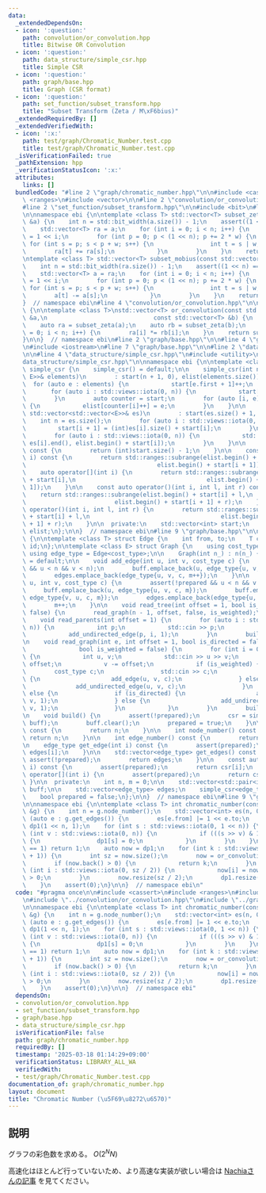 ```yaml
---
data:
  _extendedDependsOn:
  - icon: ':question:'
    path: convolution/or_convolution.hpp
    title: Bitwise OR Convolution
  - icon: ':question:'
    path: data_structure/simple_csr.hpp
    title: Simple CSR
  - icon: ':question:'
    path: graph/base.hpp
    title: Graph (CSR format)
  - icon: ':question:'
    path: set_function/subset_transform.hpp
    title: "Subset Transform (Zeta / M\xF6bius)"
  _extendedRequiredBy: []
  _extendedVerifiedWith:
  - icon: ':x:'
    path: test/graph/Chromatic_Number.test.cpp
    title: test/graph/Chromatic_Number.test.cpp
  _isVerificationFailed: true
  _pathExtension: hpp
  _verificationStatusIcon: ':x:'
  attributes:
    links: []
  bundledCode: "#line 2 \"graph/chromatic_number.hpp\"\n\n#include <cassert>\n#include\
    \ <ranges>\n#include <vector>\n\n#line 2 \"convolution/or_convolution.hpp\"\n\n\
    #line 2 \"set_function/subset_transform.hpp\"\n\n#include <bit>\n#line 6 \"set_function/subset_transform.hpp\"\
    \n\nnamespace ebi {\n\ntemplate <class T> std::vector<T> subset_zeta(const std::vector<T>\
    \ &a) {\n    int n = std::bit_width(a.size()) - 1;\n    assert((1 << n) == (int)a.size());\n\
    \    std::vector<T> ra = a;\n    for (int i = 0; i < n; i++) {\n        int w\
    \ = 1 << i;\n        for (int p = 0; p < (1 << n); p += 2 * w) {\n           \
    \ for (int s = p; s < p + w; s++) {\n                int t = s | w;\n        \
    \        ra[t] += ra[s];\n            }\n        }\n    }\n    return ra;\n}\n\
    \ntemplate <class T> std::vector<T> subset_mobius(const std::vector<T> &ra) {\n\
    \    int n = std::bit_width(ra.size()) - 1;\n    assert((1 << n) == (int)ra.size());\n\
    \    std::vector<T> a = ra;\n    for (int i = 0; i < n; i++) {\n        int w\
    \ = 1 << i;\n        for (int p = 0; p < (1 << n); p += 2 * w) {\n           \
    \ for (int s = p; s < p + w; s++) {\n                int t = s | w;\n        \
    \        a[t] -= a[s];\n            }\n        }\n    }\n    return a;\n}\n\n\
    }  // namespace ebi\n#line 4 \"convolution/or_convolution.hpp\"\n\nnamespace ebi\
    \ {\n\ntemplate <class T>\nstd::vector<T> or_convolution(const std::vector<T>\
    \ &a,\n                              const std::vector<T> &b) {\n    int n = a.size();\n\
    \    auto ra = subset_zeta(a);\n    auto rb = subset_zeta(b);\n    for (int i\
    \ = 0; i < n; i++) {\n        ra[i] *= rb[i];\n    }\n    return subset_mobius(ra);\n\
    }\n\n}  // namespace ebi\n#line 2 \"graph/base.hpp\"\n\n#line 4 \"graph/base.hpp\"\
    \n#include <iostream>\n#line 7 \"graph/base.hpp\"\n\n#line 2 \"data_structure/simple_csr.hpp\"\
    \n\n#line 4 \"data_structure/simple_csr.hpp\"\n#include <utility>\n#line 6 \"\
    data_structure/simple_csr.hpp\"\n\nnamespace ebi {\n\ntemplate <class E> struct\
    \ simple_csr {\n    simple_csr() = default;\n\n    simple_csr(int n, const std::vector<std::pair<int,\
    \ E>>& elements)\n        : start(n + 1, 0), elist(elements.size()) {\n      \
    \  for (auto e : elements) {\n            start[e.first + 1]++;\n        }\n \
    \       for (auto i : std::views::iota(0, n)) {\n            start[i + 1] += start[i];\n\
    \        }\n        auto counter = start;\n        for (auto [i, e] : elements)\
    \ {\n            elist[counter[i]++] = e;\n        }\n    }\n\n    simple_csr(const\
    \ std::vector<std::vector<E>>& es)\n        : start(es.size() + 1, 0) {\n    \
    \    int n = es.size();\n        for (auto i : std::views::iota(0, n)) {\n   \
    \         start[i + 1] = (int)es[i].size() + start[i];\n        }\n        elist.resize(start.back());\n\
    \        for (auto i : std::views::iota(0, n)) {\n            std::copy(es[i].begin(),\
    \ es[i].end(), elist.begin() + start[i]);\n        }\n    }\n\n    int size()\
    \ const {\n        return (int)start.size() - 1;\n    }\n\n    const auto operator[](int\
    \ i) const {\n        return std::ranges::subrange(elist.begin() + start[i],\n\
    \                                     elist.begin() + start[i + 1]);\n    }\n\
    \    auto operator[](int i) {\n        return std::ranges::subrange(elist.begin()\
    \ + start[i],\n                                     elist.begin() + start[i +\
    \ 1]);\n    }\n\n    const auto operator()(int i, int l, int r) const {\n    \
    \    return std::ranges::subrange(elist.begin() + start[i] + l,\n            \
    \                         elist.begin() + start[i + 1] + r);\n    }\n    auto\
    \ operator()(int i, int l, int r) {\n        return std::ranges::subrange(elist.begin()\
    \ + start[i] + l,\n                                     elist.begin() + start[i\
    \ + 1] + r);\n    }\n\n  private:\n    std::vector<int> start;\n    std::vector<E>\
    \ elist;\n};\n\n}  // namespace ebi\n#line 9 \"graph/base.hpp\"\n\nnamespace ebi\
    \ {\n\ntemplate <class T> struct Edge {\n    int from, to;\n    T cost;\n    int\
    \ id;\n};\n\ntemplate <class E> struct Graph {\n    using cost_type = E;\n   \
    \ using edge_type = Edge<cost_type>;\n\n    Graph(int n_) : n(n_) {}\n\n    Graph()\
    \ = default;\n\n    void add_edge(int u, int v, cost_type c) {\n        assert(!prepared\
    \ && u < n && v < n);\n        buff.emplace_back(u, edge_type{u, v, c, m});\n\
    \        edges.emplace_back(edge_type{u, v, c, m++});\n    }\n\n    void add_undirected_edge(int\
    \ u, int v, cost_type c) {\n        assert(!prepared && u < n && v < n);\n   \
    \     buff.emplace_back(u, edge_type{u, v, c, m});\n        buff.emplace_back(v,\
    \ edge_type{v, u, c, m});\n        edges.emplace_back(edge_type{u, v, c, m});\n\
    \        m++;\n    }\n\n    void read_tree(int offset = 1, bool is_weighted =\
    \ false) {\n        read_graph(n - 1, offset, false, is_weighted);\n    }\n\n\
    \    void read_parents(int offset = 1) {\n        for (auto i : std::views::iota(1,\
    \ n)) {\n            int p;\n            std::cin >> p;\n            p -= offset;\n\
    \            add_undirected_edge(p, i, 1);\n        }\n        build();\n    }\n\
    \n    void read_graph(int e, int offset = 1, bool is_directed = false,\n     \
    \               bool is_weighted = false) {\n        for (int i = 0; i < e; i++)\
    \ {\n            int u, v;\n            std::cin >> u >> v;\n            u -=\
    \ offset;\n            v -= offset;\n            if (is_weighted) {\n        \
    \        cost_type c;\n                std::cin >> c;\n                if (is_directed)\
    \ {\n                    add_edge(u, v, c);\n                } else {\n      \
    \              add_undirected_edge(u, v, c);\n                }\n            }\
    \ else {\n                if (is_directed) {\n                    add_edge(u,\
    \ v, 1);\n                } else {\n                    add_undirected_edge(u,\
    \ v, 1);\n                }\n            }\n        }\n        build();\n    }\n\
    \n    void build() {\n        assert(!prepared);\n        csr = simple_csr<edge_type>(n,\
    \ buff);\n        buff.clear();\n        prepared = true;\n    }\n\n    int size()\
    \ const {\n        return n;\n    }\n\n    int node_number() const {\n       \
    \ return n;\n    }\n\n    int edge_number() const {\n        return m;\n    }\n\
    \n    edge_type get_edge(int i) const {\n        assert(prepared);\n        return\
    \ edges[i];\n    }\n\n    std::vector<edge_type> get_edges() const {\n       \
    \ assert(!prepared);\n        return edges;\n    }\n\n    const auto operator[](int\
    \ i) const {\n        assert(prepared);\n        return csr[i];\n    }\n    auto\
    \ operator[](int i) {\n        assert(prepared);\n        return csr[i];\n   \
    \ }\n\n  private:\n    int n, m = 0;\n\n    std::vector<std::pair<int, edge_type>>\
    \ buff;\n\n    std::vector<edge_type> edges;\n    simple_csr<edge_type> csr;\n\
    \    bool prepared = false;\n};\n\n}  // namespace ebi\n#line 9 \"graph/chromatic_number.hpp\"\
    \n\nnamespace ebi {\n\ntemplate <class T> int chromatic_number(const Graph<T>\
    \ &g) {\n    int n = g.node_number();\n    std::vector<int> es(n, 0);\n    for\
    \ (auto e : g.get_edges()) {\n        es[e.from] |= 1 << e.to;\n    }\n    std::vector<int>\
    \ dp1(1 << n, 1);\n    for (int s : std::views::iota(0, 1 << n)) {\n        for\
    \ (int v : std::views::iota(0, n)) {\n            if (((s >> v) & 1) && (s & es[v]))\
    \ {\n                dp1[s] = 0;\n            }\n        }\n    }\n    if (dp1.back()\
    \ == 1) return 1;\n    auto now = dp1;\n    for (int k : std::views::iota(2, n\
    \ + 1)) {\n        int sz = now.size();\n        now = or_convolution(dp1, now);\n\
    \        if (now.back() > 0) {\n            return k;\n        }\n        for\
    \ (int i : std::views::iota(0, sz / 2)) {\n            now[i] = now[i + sz / 2]\
    \ > 0;\n        }\n        now.resize(sz / 2);\n        dp1.resize(sz / 2);\n\
    \    }\n    assert(0);\n}\n\n}  // namespace ebi\n"
  code: "#pragma once\n\n#include <cassert>\n#include <ranges>\n#include <vector>\n\
    \n#include \"../convolution/or_convolution.hpp\"\n#include \"../graph/base.hpp\"\
    \n\nnamespace ebi {\n\ntemplate <class T> int chromatic_number(const Graph<T>\
    \ &g) {\n    int n = g.node_number();\n    std::vector<int> es(n, 0);\n    for\
    \ (auto e : g.get_edges()) {\n        es[e.from] |= 1 << e.to;\n    }\n    std::vector<int>\
    \ dp1(1 << n, 1);\n    for (int s : std::views::iota(0, 1 << n)) {\n        for\
    \ (int v : std::views::iota(0, n)) {\n            if (((s >> v) & 1) && (s & es[v]))\
    \ {\n                dp1[s] = 0;\n            }\n        }\n    }\n    if (dp1.back()\
    \ == 1) return 1;\n    auto now = dp1;\n    for (int k : std::views::iota(2, n\
    \ + 1)) {\n        int sz = now.size();\n        now = or_convolution(dp1, now);\n\
    \        if (now.back() > 0) {\n            return k;\n        }\n        for\
    \ (int i : std::views::iota(0, sz / 2)) {\n            now[i] = now[i + sz / 2]\
    \ > 0;\n        }\n        now.resize(sz / 2);\n        dp1.resize(sz / 2);\n\
    \    }\n    assert(0);\n}\n\n}  // namespace ebi"
  dependsOn:
  - convolution/or_convolution.hpp
  - set_function/subset_transform.hpp
  - graph/base.hpp
  - data_structure/simple_csr.hpp
  isVerificationFile: false
  path: graph/chromatic_number.hpp
  requiredBy: []
  timestamp: '2025-03-18 01:14:29+09:00'
  verificationStatus: LIBRARY_ALL_WA
  verifiedWith:
  - test/graph/Chromatic_Number.test.cpp
documentation_of: graph/chromatic_number.hpp
layout: document
title: "Chromatic Number (\u5F69\u8272\u6570)"
---
```


## 説明

グラフの彩色数を求める。 $O(2^N N)$

高速化はほとんど行っていないため、より高速な実装が欲しい場合は [Nachiaさんの記事](https://www.mathenachia.blog/chromatic-fast/) を見てください。